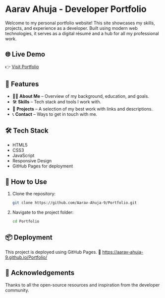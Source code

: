 # Aarav Ahuja - Developer Portfolio

Welcome to my personal portfolio website! This site showcases my skills, projects, and experience as a developer. Built using modern web technologies, it serves as a digital résumé and a hub for all my professional work.

## 🌐 Live Demo

👉 [Visit Portfolio](https://aarav-ahuja-9.github.io/Portfolio/)

## 📁 Features

- 🧑‍💻 **About Me** – Overview of my background, education, and goals.
- 🛠 **Skills** – Tech stack and tools I work with.
- 💼 **Projects** – A selection of my best work with links and descriptions.
- 📞 **Contact** – Ways to get in touch with me.

## 🛠 Tech Stack

- HTML5  
- CSS3  
- JavaScript  
- Responsive Design  
- GitHub Pages for deployment

## 🚀 How to Use

1. Clone the repository:
   ```bash
   git clone https://github.com/Aarav-Ahuja-9/Portfolio.git

2. Navigate to the project folder:
   ```bash
   cd Portfolio
## 📦 Deployment
This project is deployed using GitHub Pages.
🔗 https://aarav-ahuja-9.github.io/Portfolio/

## 🙌 Acknowledgements
Thanks to all the open-source resources and inspiration from the developer community.
